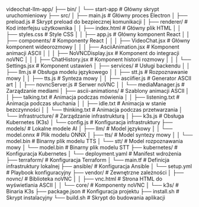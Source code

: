 videochat-llm-app/
├── bin/
│   └── start-app                  # Główny skrypt uruchomieniowy
├── src/
│   ├── main.js                    # Główny proces Electron
│   ├── preload.js                 # Skrypt preload do bezpiecznej komunikacji
│   ├── renderer/                  # Kod interfejsu użytkownika
│   │   ├── index.html             # Główny plik HTML
│   │   ├── styles.css             # Style CSS
│   │   ├── app.js                 # Główny komponent React
│   │   ├── components/            # Komponenty React
│   │   │   ├── VideoChat.jsx      # Główny komponent wideorozmowy
│   │   │   ├── AsciiAnimation.jsx # Komponent animacji ASCII
│   │   │   ├── NoVNCDisplay.jsx   # Komponent do integracji noVNC
│   │   │   ├── ChatHistory.jsx    # Komponent historii rozmowy
│   │   │   └── Settings.jsx       # Komponent ustawień
│   ├── services/                  # Usługi backendu
│   │   ├── llm.js                 # Obsługa modelu językowego
│   │   ├── stt.js                 # Rozpoznawanie mowy
│   │   ├── tts.js                 # Synteza mowy
│   │   ├── asciifier.js           # Generator ASCII art
│   │   ├── novncServer.js         # Serwer noVNC
│   │   └── mediaManager.js        # Zarządzanie mediami
│   ├── ascii-animations/          # Szablony animacji ASCII
│   │   ├── talking.txt            # Animacja podczas mówienia
│   │   ├── listening.txt          # Animacja podczas słuchania
│   │   ├── idle.txt               # Animacja w stanie bezczynności
│   │   └── thinking.txt           # Animacja podczas przetwarzania
│   └── infrastructure/            # Zarządzanie infrastrukturą
│       ├── k3s.js                 # Obsługa Kubernetes (K3s)
│       └── config.js              # Konfiguracja infrastruktury
├── models/                        # Lokalne modele AI
│   ├── llm/                       # Model językowy
│   │   └── model.onnx             # Plik modelu ONNX
│   ├── tts/                       # Model syntezy mowy
│   │   └── model.bin              # Binarny plik modelu TTS
│   └── stt/                       # Model rozpoznawania mowy
│       └── model.bin              # Binarny plik modelu STT
├── kubernetes/                    # Konfiguracja Kubernetes
│   └── deployment.yaml            # Manifest wdrożenia
├── terraform/                     # Konfiguracja Terraform
│   └── main.tf                    # Definicja infrastruktury lokalnej
├── ansible/                       # Konfiguracja Ansible
│   └── setup.yml                  # Playbook konfiguracyjny
├── vendor/                        # Zewnętrzne zależności
│   ├── novnc/                     # Biblioteka noVNC
│   │   ├── vnc.html               # Strona HTML do wyświetlania ASCII
│   │   └── core/                  # Komponenty noVNC
│   └── k3s/                       # Binaria K3s
├── package.json                   # Konfiguracja projektu
├── install.sh                     # Skrypt instalacyjny
└── build.sh                       # Skrypt do budowania aplikacji